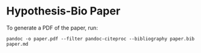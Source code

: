 # Hypothesis-Bio Paper

To generate a PDF of the paper, run:

```
pandoc -o paper.pdf --filter pandoc-citeproc --bibliography paper.bib paper.md
```
